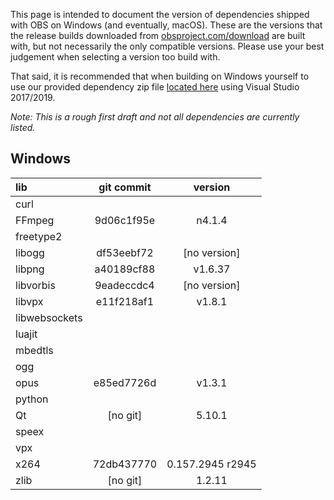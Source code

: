 This page is intended to document the version of dependencies shipped with OBS on Windows (and eventually, macOS). These are the versions that the release builds downloaded from [obsproject.com/download](https://obsproject.com/download) are built with, but not necessarily the only compatible versions. Please use your best judgement when selecting a version too build with. 

That said, it is recommended that when building on Windows yourself to use our provided dependency zip file [located here](https://obsproject.com/downloads/dependencies2017.zip) using Visual Studio 2017/2019.

*Note: This is a rough first draft and not all dependencies are currently listed.*

## Windows

| lib | git commit | version |
| :--- | :---: | :---: |
| curl | | |
| FFmpeg | 9d06c1f95e | n4.1.4 |
| freetype2 | | |
| libogg | df53eebf72 | [no version] |
| libpng | a40189cf88 | v1.6.37
| libvorbis | 9eadeccdc4 | [no version] |
| libvpx | e11f218af1 | v1.8.1 |
| libwebsockets | | |
| luajit | | |
| mbedtls | | |
| ogg | | |
| opus | e85ed7726d | v1.3.1 |
| python | | |
| Qt | [no git] | 5.10.1 |
| speex | | |
| vpx | | |
| x264 | 72db437770 | 0.157.2945 r2945 |
| zlib | [no git] | 1.2.11 |